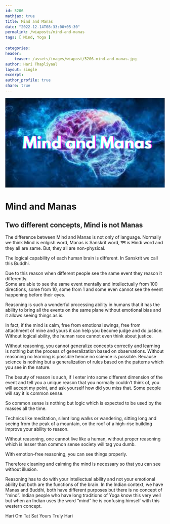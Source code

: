 ```yaml
---     
id: 5206    
mathjax: true   
title: Mind and Manas    
date: "2022-12-14T08:33:00+05:30"    
permalink: /wiaposts/mind-and-manas    
tags: [ Mind, Yoga ]     
    
categories:     
header:    
    teaser: /assets/images/wiapost/5206-mind-and-manas.jpg    
author: Hari Thapliyaal     
layout: single    
excerpt:   
author_profile: true     
share: true     
---    
```

    
![Classical Literature](/assets/images/wiapost/5206-mind-and-manas.jpg )    
    
# Mind and Manas    
    
## Two different concepts, Mind is not Manas    
    
The difference between Mind and Manas is not only of language. Normally we think Mind is enlgish word, Manas is Sanskrit word, मन is Hindi word and they all are same. But, they all are non-physical.

The logical capability of each human brain is different. In Sanskrit we call this Buddhi.

Due to this reason when different people see the same event they reason it differently.    
Some are able to see the same event mentally and intellectually from 100 directions, some from 10, some from 1 and some even cannot see the event happening before their eyes.    
    
Reasoning is such a wonderful processing ability in humans that it has the ability to bring all the events on the same plane without emotional bias and it allows seeing things as is.    
    
In fact, if the mind is calm, free from emotional swings, free from attachment of mine and yours it can help you become judge and do justice. Without logical ability, the human race cannot even think about justice.    
    
Without reasoning, you cannot generalize concepts correctly and learning is nothing but the process of generalization based on observations. Without reasoning no learning is possible hence no science is possible. Because science is nothing but a generalization of rules based on the patterns which you see in the nature.    
    
The beauty of reason is such, if I enter into some different dimension of the event and tell you a unique reason that you normally couldn’t think of, you will accept my point, and ask yourself how did you miss that. Some people will say it is common sense.    
    
So common sense is nothing but logic which is expected to be used by the masses all the time.    
    
Technics like meditation, silent long walks or wandering, sitting long and seeing from the peak of a mountain, on the roof of a high-rise building improve your ability to reason.     
    
Without reasoning, one cannot live like a human, without proper reasoning which is lesser than common sense society will tag you dumb.    
    
With emotion-free reasoning, you can see things properly.    
    
Therefore cleaning and calming the mind is necessary so that you can see without illusion.    
    
Reasoning has to do with your intellectual ability and not your emotional ability but both are the functions of the brain. In the Indian context, we have Manas and Buddhi, both have different purposes but there is no concept of “mind”. Indian people who have long traditions of Yoga know this very well but when an Indian uses the word “mind” he is confusing himself with this western concept.     

Hari Om Tat Sat
Yours Truly Hari